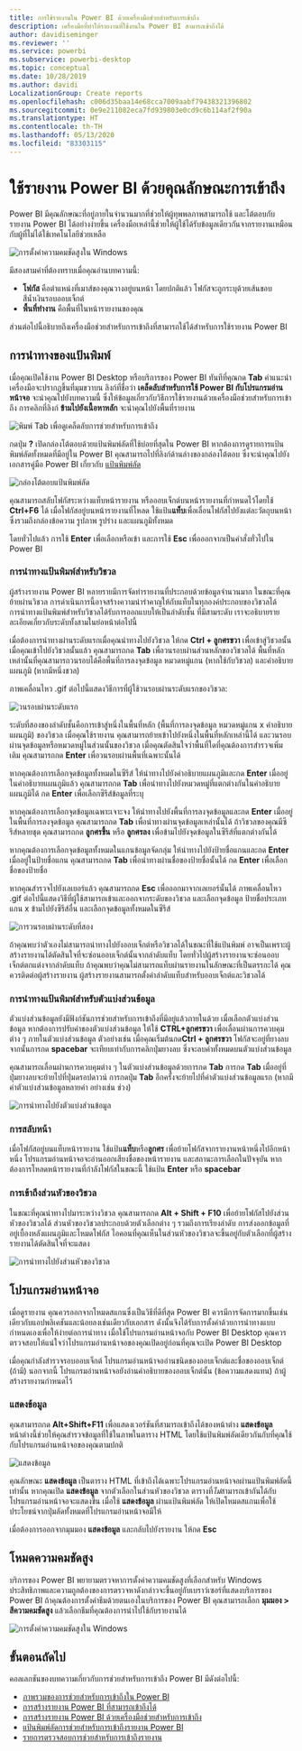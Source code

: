 ```yaml
---
title: การใช้รายงานใน Power BI ด้วยเครื่องมือช่วยสำหรับการเข้าถึง
description: เครื่องมือที่ทำให้รายงานที่ใช้งานใน Power BI สามารถเข้าถึงได้
author: davidiseminger
ms.reviewer: ''
ms.service: powerbi
ms.subservice: powerbi-desktop
ms.topic: conceptual
ms.date: 10/28/2019
ms.author: davidi
LocalizationGroup: Create reports
ms.openlocfilehash: c006d35baa14e68cca7009aabf79438321396802
ms.sourcegitcommit: 0e9e211082eca7fd939803e0cd9c6b114af2f90a
ms.translationtype: HT
ms.contentlocale: th-TH
ms.lasthandoff: 05/13/2020
ms.locfileid: "83303115"
---
```

# <a name="consume-power-bi-reports-by-using-accessibility-features"></a>ใช้รายงาน Power BI ด้วยคุณลักษณะการเข้าถึง
Power BI มีคุณลักษณะที่อยู่ภายในจำนวนมากที่ช่วยให้ผู้ทุพพลภาพสามารถใช้ และโต้ตอบกับรายงาน Power BI ได้อย่างง่ายขึ้น เครื่องมือเหล่านี้ช่วยให้ผู้ใช้ได้รับข้อมูลเดียวกันจากรายงานเหมือนกับผู้ที่ไม่ได้ใช้เทคโนโลยีช่วยเหลือ

![การตั้งค่าความคมชัดสูงใน Windows](media/desktop-accessibility/accessibility-consuming-tools-01.png)

มีสองสามคำที่ต้องทราบเมื่อคุณอ่านบทความนี้:

* **โฟกัส** คือตำแหน่งที่เมาส์ของคุณวางอยู่บนหน้า โดยปกติแล้ว โฟกัสจะถูกระบุด้วยเส้นขอบสีน้ำเงินรอบออบเจ็กต์
* **พื้นที่ทำงาน** คือพื้นที่ในหน้ารายงานของคุณ

ส่วนต่อไปนี้อธิบายถึงเครื่องมือช่วยสำหรับการเข้าถึงที่สามารถใช้ได้สำหรับการใช้รายงาน Power BI

## <a name="keyboard-navigation"></a>การนำทางของแป้นพิมพ์

เมื่อคุณเปิดใช้งาน Power BI Desktop หรือบริการของ Power BI ทันทีที่คุณกด **Tab** คำแนะนำเครื่องมือจะปรากฏขึ้นที่มุมขวาบน ลิงก์ที่ชื่อว่า **เคล็ดลับสำหรับการใช้ Power BI กับโปรแกรมอ่านหน้าจอ** จะนำคุณไปยังบทความนี้ ซึ่งให้ข้อมูลเกี่ยวกับวิธีการใช้รายงานด้วยเครื่องมือช่วยสำหรับการเข้าถึง การคลิกที่ลิงก์ **ข้ามไปยังเนื้อหาหลัก** จะนำคุณไปยังพื้นที่รายงาน

![พิมพ์ Tab เพื่อดูเคล็ดลับการช่วยสำหรับการเข้าถึง](media/desktop-accessibility/accessibility-consuming-tools-02.png)

กดปุ่ม **?** เปิดกล่องโต้ตอบด้วยแป้นพิมพ์ลัดที่ใช้บ่อยที่สุดใน Power BI หากต้องการดูรายการแป้นพิมพ์ลัดทั้งหมดที่มีอยู่ใน Power BI คุณสามารถไปที่ลิงก์ด้านล่างของกล่องโต้ตอบ ซึ่งจะนำคุณไปยังเอกสารคู่มือ Power BI เกี่ยวกับ [แป้นพิมพ์ลัด](desktop-accessibility-keyboard-shortcuts.md)

![กล่องโต้ตอบแป้นพิมพ์ลัด](media/desktop-accessibility/accessibility-consuming-tools-03.png)

คุณสามารถสลับโฟกัสระหว่างแท็บหน้ารายงาน หรือออบเจ็กต์บนหน้ารายงานที่กำหนดไว้โดยใช้ **Ctrl+F6** ได้ เมื่อโฟกัสอยู่บนหน้ารายงานที่โหลด ใช้แป้น**แท็บ**เพื่อเลื่อนโฟกัสไปยังแต่ละวัตถุบนหน้า ซึ่งรวมถึงกล่องข้อความ รูปภาพ รูปร่าง และแผนภูมิทั้งหมด 

โดยทั่วไปแล้ว การใช้ **Enter** เพื่อเลือกหรือเข้า และการใช้ **Esc** เพื่อออกจากเป็นคำสั่งทั่วไปใน Power BI

### <a name="keyboard-navigation-for-visuals"></a>การนำทางแป้นพิมพ์สำหรับวิชวล

ผู้สร้างรายงาน Power BI หลายรายมีการจัดทำรายงานที่ประกอบด้วยข้อมูลจำนวนมาก ในขณะที่คุณย้ายผ่านวิชวล การดำเนินการนี้อาจสร้างความน่ารำคาญให้กับแท็บในทุกองค์ประกอบของวิชวลได้ การนำทางแป้นพิมพ์สำหรับวิชวลได้รับการออกแบบให้เป็นลำดับชั้น ที่มีสามระดับ เราจะอธิบายรายละเอียดเกี่ยวกับระดับทั้งสามในย่อหน้าต่อไปนี้

เมื่อต้องการนำทางผ่านระดับแรกเมื่อคุณนำทางไปยังวิชวล ให้กด **Ctrl + ลูกศรขวา** เพื่อเข้าสู่วิชวลนั้น เมื่อคุณเข้าไปยังวิชวลนั้นแล้ว คุณสามารถกด **Tab** เพื่อวนรอบผ่านส่วนหลักของวิชวลได้ พื้นที่หลักเหล่านั้นที่คุณสามารถวนรอบได้คือพื้นที่การลงจุดข้อมูล หมวดหมู่แกน (หากใช้กับวิชวล) และคำอธิบายแผนภูมิ (หากมีหนึ่งชวล)

ภาพเคลื่อนไหว .gif ต่อไปนี้แสดงวิธีการที่ผู้ใช้วนรอบผ่านระดับแรกของวิชวล:

![วนรอบผ่านระดับแรก](media/desktop-accessibility/accessibility-consuming-tools-04.gif)

ระดับที่สองของลำดับชั้นคือการเข้าสู่หนึ่งในพื้นที่หลัก (พื้นที่การลงจุดข้อมูล หมวดหมู่แกน x คำอธิบายแผนภูมิ) ของวิชวล เมื่อคุณใช้รายงาน คุณสามารถย้ายเข้าไปยังหนึ่งในพื้นที่หลักเหล่านี้ได้ และวนรอบผ่านจุดข้อมูลหรือหมวดหมู่ในส่วนนั้นของวิชวล เมื่อคุณตัดสินใจว่าพื้นที่ใดที่คุณต้องการสำรวจเพิ่มเติม คุณสามารถกด **Enter** เพื่อวนรอบผ่านพื้นที่เฉพาะนั้นได้

หากคุณต้องการเลือกจุดข้อมูลทั้งหมดในซีรีส์ ให้นำทางไปยังคำอธิบายแผนภูมิและกด **Enter** เมื่ออยู่ในคำอธิบายแผนภูมิแล้ว คุณสามารถกด **Tab** เพื่อนำทางไปยังหมวดหมู่ที่แตกต่างกันในคำอธิบายแผนภูมิได้ กด **Enter** เพื่อเลือกซีรีส์ข้อมูลที่ระบุ

หากคุณต้องการเลือกจุดข้อมูลเฉพาะเจาะจง ให้นำทางไปยังพื้นที่การลงจุดข้อมูลและกด **Enter** เมื่ออยู่ในพื้นที่การลงจุดข้อมูล คุณสามารถกด **Tab** เพื่อนำทางผ่านจุดข้อมูลเหล่านั้นได้ ถ้าวิชวลของคุณมีซีรีส์หลายชุด คุณสามารถกด **ลูกศรขึ้น** หรือ **ลูกศรลง** เพื่อข้ามไปยังจุดข้อมูลในซีรีส์ที่แตกต่างกันได้

หากคุณต้องการเลือกจุดข้อมูลทั้งหมดในแกนข้อมูลจัดกลุ่ม ให้นำทางไปยังป้ายชื่อแกนและกด **Enter** เมื่ออยู่ในป้ายชื่อแกน คุณสามารถกด **Tab** เพื่อนำทางผ่านชื่อของป้ายชื่อนั้นได้ กด **Enter** เพื่อเลือกชื่อของป้ายชื่อ

หากคุณสำรวจไปยังเลเยอร์แล้ว คุณสามารถกด **Esc** เพื่อออกมาจากเลเยอร์นั้นได้ ภาพเคลื่อนไหว .gif ต่อไปนี้แสดงวิธีที่ผู้ใช้สามารถเข้าและออกจากระดับของวิชวล และเลือกจุดข้อมูล ป้ายชื่อประเภทแกน x ข้ามไปยังซีรีส์อื่น และเลือกจุดข้อมูลทั้งหมดในซีรีส์

![การวนรอบผ่านระดับที่สอง](media/desktop-accessibility/accessibility-consuming-tools-05.gif)

ถ้าคุณพบว่าตัวเองไม่สามารถนำทางไปยังออบเจ็กต์หรือวิชวลได้ในขณะที่ใช้แป้นพิมพ์ อาจเป็นเพราะผู้สร้างรายงานได้ตัดสินใจที่จะซ่อนออบเจ็กต์นั้นจากลำดับแท็บ โดยทั่วไปผู้สร้างรายงานจะซ่อนออบเจ็กต์ตกแต่งจากลำดับแท็บ ถ้าคุณพบว่าคุณไม่สามารถแท็บผ่านรายงานในลักษณะที่เป็นตรรกะได้ คุณควรติดต่อผู้สร้างรายงาน ผู้สร้างรายงานสามารถตั้งค่าลำดับแท็บสำหรับออบเจ็กต์และวิชวลได้

### <a name="keyboard-navigation-for-slicers"></a>การนำทางแป้นพิมพ์สำหรับตัวแบ่งส่วนข้อมูล

ตัวแบ่งส่วนข้อมูลยังมีฟังก์ชันการช่วยสำหรับการเข้าถึงที่มีอยู่แล้วภายในด้วย เมื่อเลือกตัวแบ่งส่วนข้อมูล หากต้องการปรับค่าของตัวแบ่งส่วนข้อมูล ให้ใช้ **CTRL+ลูกศรขวา** เพื่อเลื่อนผ่านการควบคุมต่าง ๆ ภายในตัวแบ่งส่วนข้อมูล ตัวอย่างเช่น เมื่อคุณเริ่มต้นกด**Ctrl + ลูกศรขวา** โฟกัสจะอยู่ที่ยางลบ จากนั้นการกด **spacebar** จะเทียบเท่ากับการคลิกปุ่มยางลบ ซึ่งจะลบค่าทั้งหมดบนตัวแบ่งส่วนข้อมูล

คุณสามารถเลื่อนผ่านการควบคุมต่าง ๆ ในตัวแบ่งส่วนข้อมูลด้วยการกด **Tab** การกด **Tab** เมื่ออยู่ที่ปุ่มยางลบจะย้ายไปที่ปุ่มดรอปดาวน์ การกดปุ่ม **Tab** อีกครั้งจะย้ายไปที่ค่าตัวแบ่งส่วนข้อมูลแรก (หากมีค่าตัวแบ่งส่วนข้อมูลหลายค่า อย่างเช่น ช่วง)

![การนำทางไปยังตัวแบ่งส่วนข้อมูล](media/desktop-accessibility/accessibility-consuming-tools-06.png)

### <a name="switching-pages"></a>การสลับหน้า

เมื่อโฟกัสอยู่บนแท็บหน้ารายงาน ใช้แป้น**แท็บ**หรือ**ลูกศร** เพื่อย้ายโฟกัสจากรายงานหน้าหนึ่งไปอีกหน้าหนึ่ง โปรแกรมอ่านหน้าจอจะอ่านออกเสียงชื่อของหน้ารายงาน และสถานะการเลือกในปัจจุบัน หากต้องการโหลดหน้ารายงานที่กำลังโฟกัสในขณะนี้ ใช้แป้น **Enter** หรือ **spacebar**

### <a name="accessing-the-visual-header"></a>การเข้าถึงส่วนหัวของวิชวล
ในขณะที่คุณนำทางไปมาระหว่างวิชวล คุณสามารถกด **Alt + Shift + F10** เพื่อย้ายโฟกัสไปยังส่วนหัวของวิชวลได้ ส่วนหัวของวิชวลประกอบด้วยตัวเลือกต่าง ๆ รวมถึงการเรียงลำดับ การส่งออกข้อมูลที่อยู่เบื้องหลังแผนภูมิและโหมดโฟกัส ไอคอนที่คุณเห็นในส่วนหัวของวิชวลจะขึ้นอยู่กับตัวเลือกที่ผู้สร้างรายงานได้ตัดสินใจที่จะแสดง

![การนำทางไปยังส่วนหัวของวิชวล](media/desktop-accessibility/accessibility-consuming-tools-07.png)

## <a name="screen-reader"></a>โปรแกรมอ่านหน้าจอ

เมื่อดูรายงาน คุณควรออกจากโหมดสแกนซึ่งเป็นวิธีที่ดีที่สุด Power BI ควรมีการจัดการมากขึ้นเช่นเดียวกับแอปพลิเคชันและน้อยลงเช่นเดียวกับเอกสาร ดังนั้นจึงได้รับการตั้งค่าด้วยการนำทางแบบกำหนดเองเพื่อให้ง่ายต่อการนำทาง เมื่อใช้โปรแกรมอ่านหน้าจอกับ Power BI Desktop คุณควรตรวจสอบให้แน่ใจว่าโปรแกรมอ่านหน้าจอของคุณเปิดอยู่ก่อนที่คุณจะเปิด Power BI Desktop

เมื่อคุณกำลังสำรวจรอบออบเจ็กต์ โปรแกรมอ่านหน้าจออ่านชนิดของออบเจ็กต์และชื่อของออบเจ็กต์ (ถ้ามี) นอกจากนี้ โปรแกรมอ่านหน้าจอยังอ่านคำอธิบายของออบเจ็กต์นั้น (ข้อความแสดงแทน) ถ้าผู้สร้างรายงานกำหนดไว้

### <a name="show-data"></a>แสดงข้อมูล
คุณสามารถกด **Alt+Shift+F11** เพื่อแสดงเวอร์ชันที่สามารถเข้าถึงได้ของหน้าต่าง **แสดงข้อมูล** หน้าต่างนี้ช่วยให้คุณสำรวจข้อมูลที่ใช้ในภาพในตาราง HTML โดยใช้แป้นพิมพ์ลัดเดียวกันกับที่คุณใช้กับโปรแกรมอ่านหน้าจอของคุณตามปกติ

![แสดงข้อมูล](media/desktop-accessibility/accessibility-04.png)

คุณลักษณะ **แสดงข้อมูล** เป็นตาราง HTML ที่เข้าถึงได้เฉพาะโปรแกรมอ่านหน้าจอผ่านแป้นพิมพ์ลัดนี้เท่านั้น หากคุณเปิด **แสดงข้อมูล** จากตัวเลือกในส่วนหัวของวิชวล ตารางที่*ไม่*สามารถเข้ากันได้กับโปรแกรมอ่านหน้าจอจะแสดงขึ้น  เมื่อใช้ **แสดงข้อมูล** ผ่านแป้นพิมพ์ลัด ให้เปิดโหมดสแกนเพื่อใช้ประโยชน์จากปุ่มลัดทั้งหมดที่โปรแกรมอ่านหน้าจอมีให้

เมื่อต้องการออกจากมุมมอง **แสดงข้อมูล** และกลับไปยังรายงาน ให้กด **Esc**

## <a name="high-contrast-modes"></a>โหมดความคมชัดสูง

บริการของ Power BI พยายามตรวจหาการตั้งค่าความคมชัดสูงที่เลือกสำหรับ Windows ประสิทธิภาพและความถูกต้องของการตรวจหาดังกล่าวจะขึ้นอยู่กับเบราว์เซอร์ที่แสดงบริการของ Power BI ถ้าคุณต้องการตั้งค่าธีมด้วยตนเองในบริการของ Power BI คุณสามารถเลือก **มุมมอง > สีความคมชัดสูง** แล้วเลือกธีมที่คุณต้องการนำไปใช้กับรายงานได้

![การตั้งค่าความคมชัดสูงใน Windows](media/desktop-accessibility/accessibility-consuming-tools-01.png)


## <a name="next-steps"></a>ขั้นตอนถัดไป

คอลเลกชันของบทความเกี่ยวกับการช่วยสำหรับการเข้าถึง Power BI มีดังต่อไปนี้:

* [ภาพรวมของการช่วยสำหรับการเข้าถึงใน Power BI](desktop-accessibility-overview.md) 
* [การสร้างรายงาน Power BI ที่สามารถเข้าถึงได้](desktop-accessibility-creating-reports.md) 
* [การสร้างรายงาน Power BI ด้วยเครื่องมือช่วยสำหรับการเข้าถึง](desktop-accessibility-creating-tools.md)
* [แป้นพิมพ์ลัดการช่วยสำหรับการเข้าถึงรายงาน Power BI](desktop-accessibility-keyboard-shortcuts.md)
* [รายการตรวจสอบการช่วยสำหรับการเข้าถึงรายงาน](desktop-accessibility-creating-reports.md#report-accessibility-checklist)


